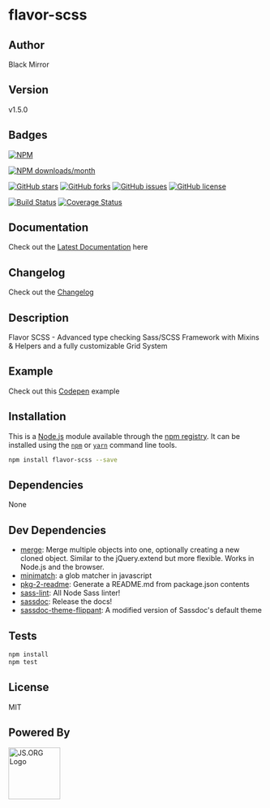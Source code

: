 # flavor-scss

## Author
Black Mirror

## Version
v1.5.0

## Badges

[![NPM](https://nodei.co/npm/flavor-scss.png)](https://nodei.co/npm/flavor-scss/)

[![NPM downloads/month](https://img.shields.io/npm/dm/flavor-scss.svg)](hhttps://img.shields.io/npm/dm/flavor-scss.svg)

[![GitHub stars](https://img.shields.io/github/stars/blackmirror1980/flavor-scss.svg?style=plastic)](https://github.com/blackmirror1980/flavor-scss/stargazers) [![GitHub forks](https://img.shields.io/github/forks/blackmirror1980/flavor-scss.svg?style=plastic)](https://github.com/blackmirror1980/flavor-scss/network) [![GitHub issues](https://img.shields.io/github/issues/blackmirror1980/flavor-scss.svg?style=plastic)](https://github.com/blackmirror1980/flavor-scss/issues) [![GitHub license](https://img.shields.io/github/license/blackmirror1980/flavor-scss.svg?style=plastic)](https://github.com/blackmirror1980/flavor-scss/blob/master/LICENSE) 

[![Build Status](https://travis-ci.org/blackmirror1980/flavor-scss.svg?branch=master)](https://travis-ci.org/blackmirror1980/flavor-scss) [![Coverage Status](https://coveralls.io/repos/github/blackmirror1980/flavor-scss/badge.svg?branch=master)](https://coveralls.io/github/blackmirror1980/flavor-scss?branch=master)

## Documentation
Check out the [Latest Documentation](https://blackmirror1980.github.io/flavor-scss/index.html) here

## Changelog
Check out the [Changelog](https://github.com/blackmirror1980/flavor-scss/blob/master/CHANGELOG.md)

## Description
Flavor SCSS - Advanced type checking Sass/SCSS Framework with Mixins &amp; Helpers and a fully customizable Grid System

## Example
Check out this [Codepen]() example

## Installation

This is a [Node.js](https://nodejs.org/) module available through the 
[npm registry](https://www.npmjs.com/). It can be installed using the 
[`npm`](https://docs.npmjs.com/getting-started/installing-npm-packages-locally)
or 
[`yarn`](https://yarnpkg.com/en/)
command line tools.

```sh
npm install flavor-scss --save
```

## Dependencies

None

## Dev Dependencies

- [merge](https://ghub.io/merge): Merge multiple objects into one, optionally creating a new cloned object. Similar to the jQuery.extend but more flexible. Works in Node.js and the browser.
- [minimatch](https://ghub.io/minimatch): a glob matcher in javascript
- [pkg-2-readme](https://ghub.io/pkg-2-readme): Generate a README.md from package.json contents
- [sass-lint](https://ghub.io/sass-lint): All Node Sass linter!
- [sassdoc](https://ghub.io/sassdoc): Release the docs!
- [sassdoc-theme-flippant](https://ghub.io/sassdoc-theme-flippant): A modified version of Sassdoc&#39;s default theme

## Tests

```sh
npm install
npm test
```


## License

MIT

## Powered By
<a href="http://js.org" target="_blank" title="JS.ORG | JavaScript Community">
<img src="http://logo.js.org/dark_horz.png" width="102" alt="JS.ORG Logo"/></a>
<!-- alternatives [bright|dark]_[horz|vert|tiny].png (width[horz:102,vert:50,tiny:77]) -->
